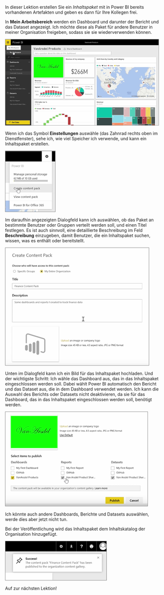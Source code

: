In dieser Lektion erstellen Sie ein *Inhaltspaket* mit in Power BI bereits vorhandenen Artefakten und geben es dann für Ihre Kollegen frei.

In **Mein Arbeitsbereich** werden ein Dashboard und darunter der Bericht und das Dataset angezeigt. Ich möchte diese als Paket für andere Benutzer in meiner Organisation freigeben, sodass sie sie wiederverwenden können.

![Freigabe und Zusammenarbeit in Power BI](./media/6-2-create-content-packs/pbi_learn06_02myworkspacenohilite.png)

Wenn ich das Symbol **Einstellungen** auswähle (das Zahnrad rechts oben im Dienstfenster), sehe ich, wie viel Speicher ich verwende, und kann ein Inhaltspaket erstellen.

![Freigabe und Zusammenarbeit in Power BI](./media/6-2-create-content-packs/pbi_learn06_02options.png)

Im daraufhin angezeigten Dialogfeld kann ich auswählen, ob das Paket an bestimmte Benutzer oder Gruppen verteilt werden soll, und einen Titel festlegen. Es ist auch sinnvoll, eine detaillierte Beschreibung im Feld **Beschreibung** einzugeben, damit Benutzer, die ein Inhaltspaket suchen, wissen, was es enthält oder bereitstellt.

![Freigabe und Zusammenarbeit in Power BI](./media/6-2-create-content-packs/pbi_learn06_02create_contpktop.png)

Unten im Dialogfeld kann ich ein Bild für das Inhaltspaket hochladen. Und der wichtigste Schritt: Ich wähle das Dashboard aus, das in das Inhaltspaket eingeschlossen werden soll. Dabei wählt Power BI automatisch den Bericht und das Dataset aus, die in dem Dashboard verwendet werden. Ich kann die Auswahl des Berichts oder Datasets nicht deaktivieren, da sie für das Dashboard, das in das Inhaltspaket eingeschlossen werden soll, benötigt werden.

![Freigabe und Zusammenarbeit in Power BI](./media/6-2-create-content-packs/pbi_learn06_02create_contpk2ndhalf.png)

Ich könnte auch andere Dashboards, Berichte und Datasets auswählen, werde dies aber jetzt nicht tun.

Bei der Veröffentlichung wird das Inhaltspaket dem Inhaltskatalog der Organisation hinzugefügt.

![Freigabe und Zusammenarbeit in Power BI](./media/6-2-create-content-packs/pbi_learn06_02contpksuccess.png)

Auf zur nächsten Lektion!

